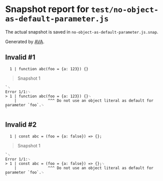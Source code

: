 # Snapshot report for `test/no-object-as-default-parameter.js`

The actual snapshot is saved in `no-object-as-default-parameter.js.snap`.

Generated by [AVA](https://avajs.dev).

## Invalid #1
      1 | function abc(foo = {a: 123}) {}

> Snapshot 1

    `␊
    Error 1/1:␊
    > 1 | function abc(foo = {a: 123}) {}␊
        |              ^^^ Do not use an object literal as default for parameter `foo`.␊
    `

## Invalid #2
      1 | const abc = (foo = {a: false}) => {};

> Snapshot 1

    `␊
    Error 1/1:␊
    > 1 | const abc = (foo = {a: false}) => {};␊
        |              ^^^ Do not use an object literal as default for parameter `foo`.␊
    `
